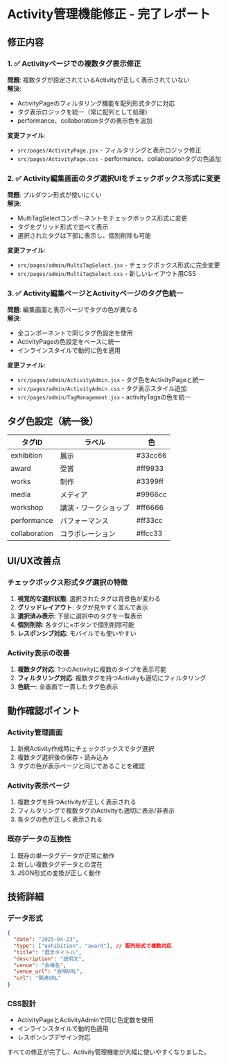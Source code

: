 # Activity管理機能修正 - 完了レポート

## 修正内容

### 1. ✅ Activityページでの複数タグ表示修正
**問題**: 複数タグが設定されているActivityが正しく表示されていない  
**解決**: 
- ActivityPageのフィルタリング機能を配列形式タグに対応
- タグ表示ロジックを統一（常に配列として処理）
- performance、collaborationタグの表示色を追加

**変更ファイル**:
- `src/pages/ActivityPage.jsx` - フィルタリングと表示ロジック修正
- `src/pages/ActivityPage.css` - performance、collaborationタグの色追加

### 2. ✅ Activity編集画面のタグ選択UIをチェックボックス形式に変更
**問題**: プルダウン形式が使いにくい  
**解決**: 
- MultiTagSelectコンポーネントをチェックボックス形式に変更
- タグをグリッド形式で並べて表示
- 選択されたタグは下部に表示し、個別削除も可能

**変更ファイル**:
- `src/pages/admin/MultiTagSelect.jsx` - チェックボックス形式に完全変更
- `src/pages/admin/MultiTagSelect.css` - 新しいレイアウト用CSS

### 3. ✅ Activity編集ページとActivityページのタグ色統一
**問題**: 編集画面と表示ページでタグの色が異なる  
**解決**: 
- 全コンポーネントで同じタグ色設定を使用
- ActivityPageの色設定をベースに統一
- インラインスタイルで動的に色を適用

**変更ファイル**:
- `src/pages/admin/ActivityAdmin.jsx` - タグ色をActivityPageと統一
- `src/pages/admin/ActivityAdmin.css` - タグ表示スタイル追加
- `src/pages/admin/TagManagement.jsx` - activityTagsの色を統一

## タグ色設定（統一後）

| タグID | ラベル | 色 |
|--------|--------|-----|
| exhibition | 展示 | #33cc66 |
| award | 受賞 | #ff9933 |
| works | 制作 | #3399ff |
| media | メディア | #9966cc |
| workshop | 講演・ワークショップ | #ff6666 |
| performance | パフォーマンス | #ff33cc |
| collaboration | コラボレーション | #ffcc33 |

## UI/UX改善点

### チェックボックス形式タグ選択の特徴
1. **視覚的な選択状態**: 選択されたタグは背景色が変わる
2. **グリッドレイアウト**: タグが見やすく並んで表示
3. **選択済み表示**: 下部に選択中のタグを一覧表示
4. **個別削除**: 各タグに×ボタンで個別削除可能
5. **レスポンシブ対応**: モバイルでも使いやすい

### Activity表示の改善
1. **複数タグ対応**: 1つのActivityに複数のタイプを表示可能
2. **フィルタリング対応**: 複数タグを持つActivityも適切にフィルタリング
3. **色統一**: 全画面で一貫したタグ色表示

## 動作確認ポイント

### Activity管理画面
1. 新規Activity作成時にチェックボックスでタグ選択
2. 複数タグ選択後の保存・読み込み
3. タグの色が表示ページと同じであることを確認

### Activity表示ページ
1. 複数タグを持つActivityが正しく表示される
2. フィルタリングで複数タグのActivityも適切に表示/非表示
3. 各タグの色が正しく表示される

### 既存データの互換性
1. 既存の単一タグデータが正常に動作
2. 新しい複数タグデータとの混在
3. JSON形式の変換が正しく動作

## 技術詳細

### データ形式
```json
{
  "date": "2025-04-23",
  "type": ["exhibition", "award"], // 配列形式で複数対応
  "title": "展示タイトル",
  "description": "説明文",
  "venue": "会場名",
  "venue_url": "会場URL", 
  "url": "関連URL"
}
```

### CSS設計
- ActivityPageとActivityAdminで同じ色定数を使用
- インラインスタイルで動的色適用
- レスポンシブデザイン対応

すべての修正が完了し、Activity管理機能が大幅に使いやすくなりました。